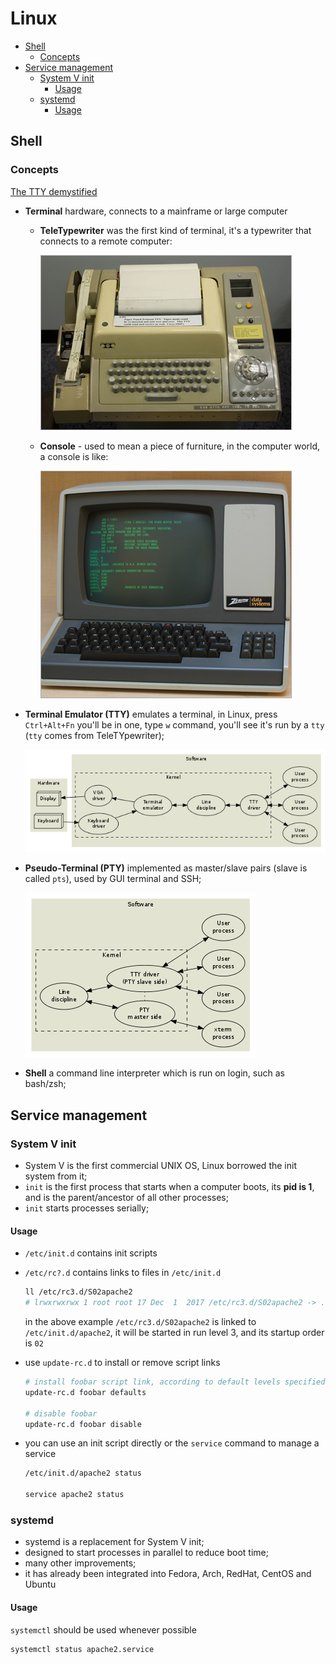 # Linux

- [Shell](#shell)
  - [Concepts](#concepts)
- [Service management](#service-management)
  - [System V init](#system-v-init)
    - [Usage](#usage)
  - [systemd](#systemd)
    - [Usage](#usage-1)

## Shell

### Concepts

[The TTY demystified](https://www.linusakesson.net/programming/tty/)

- **Terminal** hardware, connects to a mainframe or large computer

  - **TeleTypewriter** was the first kind of terminal, it's a typewriter that connects to a remote computer:

    ![terminal](image/../images/linux_terminal.png)

  - **Console** - used to mean a piece of furniture, in the computer world, a console is like:

    ![console](image/../images/linux_console.png)

- **Terminal Emulator (TTY)** emulates a terminal, in Linux, press `Ctrl+Alt+Fn` you'll be in one, type `w` command, you'll see it's run by a `tty` (`tty` comes from TeleTYpewriter);

  ![tty-model](image/../images/linux_console_model.png)

- **Pseudo-Terminal (PTY)** implemented as master/slave pairs (slave is called `pts`), used by GUI terminal and SSH;

  ![pty-model](image/../images/linux_pty_model.png)

- **Shell** a command line interpreter which is run on login, such as bash/zsh;

## Service management

### System V init

- System V is the first commercial UNIX OS, Linux borrowed the init system from it;
- `init` is the first process that starts when a computer boots, its **pid is 1**, and is the parent/ancestor of all other processes;
- `init` starts processes serially;

#### Usage

- `/etc/init.d` contains init scripts
- `/etc/rc?.d` contains links to files in `/etc/init.d`

  ```sh
  ll /etc/rc3.d/S02apache2
  # lrwxrwxrwx 1 root root 17 Dec  1  2017 /etc/rc3.d/S02apache2 -> ../init.d/apache2
  ```

  in the above example `/etc/rc3.d/S02apache2` is linked to `/etc/init.d/apache2`, it will be started in run level 3, and its startup order is `02`

- use `update-rc.d` to install or remove script links

  ```sh
  # install foobar script link, according to default levels specified in the comments of its script
  update-rc.d foobar defaults

  # disable foobar
  update-rc.d foobar disable
  ```

- you can use an init script directly or the `service` command to manage a service

  ```sh
  /etc/init.d/apache2 status

  service apache2 status
  ```

### systemd

- systemd is a replacement for System V init;
- designed to start processes in parallel to reduce boot time;
- many other improvements;
- it has already been integrated into Fedora, Arch, RedHat, CentOS and Ubuntu

#### Usage

`systemctl` should be used whenever possible

```sh
systemctl status apache2.service
```
